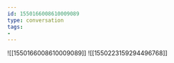 ```yaml
---
id: 1550166008610009089
type: conversation
tags:
- 
---
```

![[1550166008610009089]]
![[1550223159294496768]]

